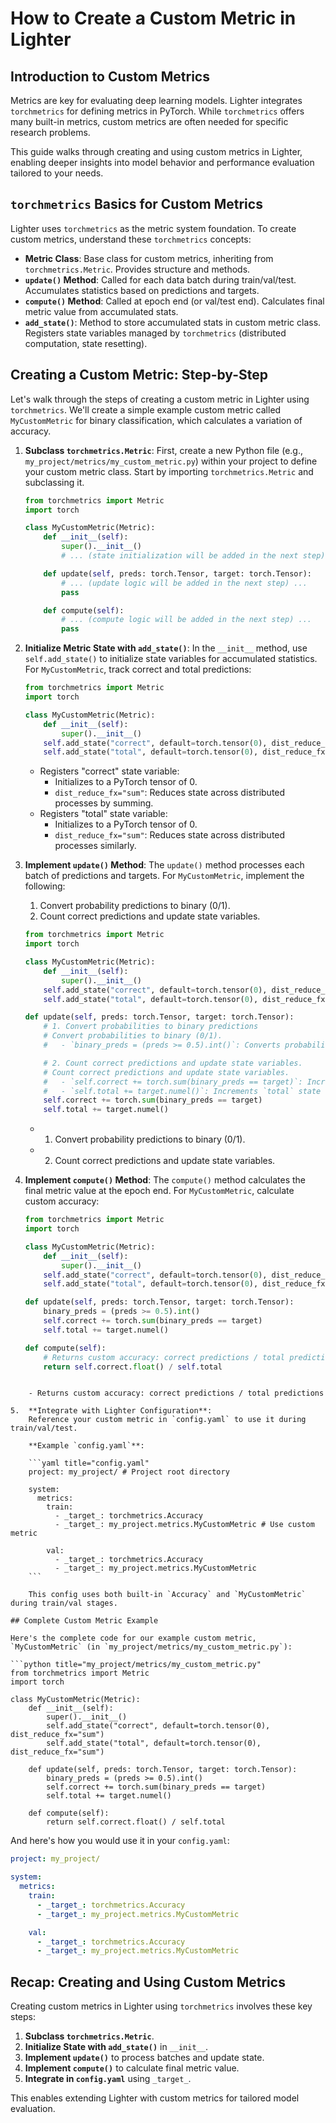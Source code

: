 # How to Create a Custom Metric in Lighter

## Introduction to Custom Metrics

Metrics are key for evaluating deep learning models. Lighter integrates `torchmetrics` for defining metrics in PyTorch. While `torchmetrics` offers many built-in metrics, custom metrics are often needed for specific research problems.

This guide walks through creating and using custom metrics in Lighter, enabling deeper insights into model behavior and performance evaluation tailored to your needs.

## `torchmetrics` Basics for Custom Metrics

Lighter uses `torchmetrics` as the metric system foundation. To create custom metrics, understand these `torchmetrics` concepts:

- **Metric Class**: Base class for custom metrics, inheriting from `torchmetrics.Metric`. Provides structure and methods.
- **`update()` Method**: Called for each data batch during train/val/test. Accumulates statistics based on predictions and targets.
- **`compute()` Method**: Called at epoch end (or val/test end). Calculates final metric value from accumulated stats.
- **`add_state()`**: Method to store accumulated stats in custom metric class. Registers state variables managed by `torchmetrics` (distributed computation, state resetting).

## Creating a Custom Metric: Step-by-Step

Let's walk through the steps of creating a custom metric in Lighter using `torchmetrics`. We'll create a simple example custom metric called `MyCustomMetric` for binary classification, which calculates a variation of accuracy.

1.  **Subclass `torchmetrics.Metric`**:
    First, create a new Python file (e.g., `my_project/metrics/my_custom_metric.py`) within your project to define your custom metric class. Start by importing `torchmetrics.Metric` and subclassing it.

    ```python title="my_project/metrics/my_custom_metric.py"
    from torchmetrics import Metric
    import torch

    class MyCustomMetric(Metric):
        def __init__(self):
            super().__init__()
            # ... (state initialization will be added in the next step) ...

        def update(self, preds: torch.Tensor, target: torch.Tensor):
            # ... (update logic will be added in the next step) ...
            pass

        def compute(self):
            # ... (compute logic will be added in the next step) ...
            pass
    ```

2.  **Initialize Metric State with `add_state()`**:
    In the `__init__` method, use `self.add_state()` to initialize state variables for accumulated statistics. For `MyCustomMetric`, track correct and total predictions:

    ```python title="my_project/metrics/my_custom_metric.py"
    from torchmetrics import Metric
    import torch

    class MyCustomMetric(Metric):
        def __init__(self):
            super().__init__()
        self.add_state("correct", default=torch.tensor(0), dist_reduce_fx="sum") # Tracks correct predictions
        self.add_state("total", default=torch.tensor(0), dist_reduce_fx="sum")   # Tracks total predictions
    ```

    - Registers "correct" state variable:
        - Initializes to a PyTorch tensor of 0.
        - `dist_reduce_fx="sum"`: Reduces state across distributed processes by summing.
    - Registers "total" state variable:
        - Initializes to a PyTorch tensor of 0.
        - `dist_reduce_fx="sum"`: Reduces state across distributed processes similarly.

3.  **Implement `update()` Method**:
    The `update()` method processes each batch of predictions and targets. For `MyCustomMetric`, implement the following:

    1.  Convert probability predictions to binary (0/1).
    2.  Count correct predictions and update state variables.

    ```python title="my_project/metrics/my_custom_metric.py"
    from torchmetrics import Metric
    import torch

    class MyCustomMetric(Metric):
        def __init__(self):
            super().__init__()
        self.add_state("correct", default=torch.tensor(0), dist_reduce_fx="sum")
        self.add_state("total", default=torch.tensor(0), dist_reduce_fx="sum")

    def update(self, preds: torch.Tensor, target: torch.Tensor):
        # 1. Convert probabilities to binary predictions
        # Convert probabilities to binary (0/1).
        #   - `binary_preds = (preds >= 0.5).int()`: Converts probabilities to binary predictions (0 or 1). # commented out to avoid repetition

        # 2. Count correct predictions and update state variables.
        # Count correct predictions and update state variables.
        #   - `self.correct += torch.sum(binary_preds == target)`: Increments `correct` state with batch's correct predictions. # commented out to avoid repetition
        #   - `self.total += target.numel()`: Increments `total` state with batch size. # commented out to avoid repetition
        self.correct += torch.sum(binary_preds == target)
        self.total += target.numel()
    ```

    - 1. Convert probability predictions to binary (0/1).
    - 2. Count correct predictions and update state variables.

4.  **Implement `compute()` Method**:
    The `compute()` method calculates the final metric value at the epoch end. For `MyCustomMetric`, calculate custom accuracy:

    ```python title="my_project/metrics/my_custom_metric.py"
    from torchmetrics import Metric
    import torch

    class MyCustomMetric(Metric):
        def __init__(self):
            super().__init__()
        self.add_state("correct", default=torch.tensor(0), dist_reduce_fx="sum")
        self.add_state("total", default=torch.tensor(0), dist_reduce_fx="sum")

    def update(self, preds: torch.Tensor, target: torch.Tensor):
        binary_preds = (preds >= 0.5).int()
        self.correct += torch.sum(binary_preds == target)
        self.total += target.numel()

    def compute(self):
        # Returns custom accuracy: correct predictions / total predictions
        return self.correct.float() / self.total
```

    - Returns custom accuracy: correct predictions / total predictions

5.  **Integrate with Lighter Configuration**:
    Reference your custom metric in `config.yaml` to use it during train/val/test.

    **Example `config.yaml`**:

    ```yaml title="config.yaml"
    project: my_project/ # Project root directory

    system:
      metrics:
        train:
          - _target_: torchmetrics.Accuracy
          - _target_: my_project.metrics.MyCustomMetric # Use custom metric

        val:
          - _target_: torchmetrics.Accuracy
          - _target_: my_project.metrics.MyCustomMetric
    ```

    This config uses both built-in `Accuracy` and `MyCustomMetric` during train/val stages.

## Complete Custom Metric Example

Here's the complete code for our example custom metric, `MyCustomMetric` (in `my_project/metrics/my_custom_metric.py`):

```python title="my_project/metrics/my_custom_metric.py"
from torchmetrics import Metric
import torch

class MyCustomMetric(Metric):
    def __init__(self):
        super().__init__()
        self.add_state("correct", default=torch.tensor(0), dist_reduce_fx="sum")
        self.add_state("total", default=torch.tensor(0), dist_reduce_fx="sum")

    def update(self, preds: torch.Tensor, target: torch.Tensor):
        binary_preds = (preds >= 0.5).int()
        self.correct += torch.sum(binary_preds == target)
        self.total += target.numel()

    def compute(self):
        return self.correct.float() / self.total
```

And here's how you would use it in your `config.yaml`:

```yaml title="config.yaml"
project: my_project/

system:
  metrics:
    train:
      - _target_: torchmetrics.Accuracy
      - _target_: my_project.metrics.MyCustomMetric

    val:
      - _target_: torchmetrics.Accuracy
      - _target_: my_project.metrics.MyCustomMetric
```

## Recap: Creating and Using Custom Metrics

Creating custom metrics in Lighter using `torchmetrics` involves these key steps:

1.  **Subclass `torchmetrics.Metric`**.
2.  **Initialize State with `add_state()`** in `__init__`.
3.  **Implement `update()`** to process batches and update state.
4.  **Implement `compute()`** to calculate final metric value.
5.  **Integrate in `config.yaml`** using `_target_`.

This enables extending Lighter with custom metrics for tailored model evaluation.
